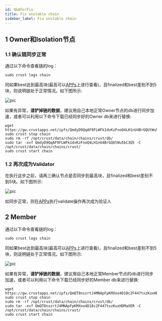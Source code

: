 ```yaml
---
id: Q&AForFix
title: Fix unstable chain
sidebar_label: Fix unstable chain
---
```


## 1 Owner和Isolation节点

### 1.1 确认链同步正常

通过以下命令查看链的log：

```shell
sudo crust logs chain
```

同如果best达到最高块(最高可以[APPs](https://apps.crust.network/?rpc=wss%3A%2F%2Frpc.crust.network#/explorer)上进行查看)，且finalized和best差别不到5块，则说明链处于正常情况。如下图所示:

![pic](assets/qa/check_top.png)

如果有异常，**请铲掉链的数据**，建议用自己本地正常Owner节点的db进行同步加速，或者可以利用以下命令下载已经同步好的Owner db来进行替换:

```shell
wget https://gw.crustapps.net/ipfs/QmdyD9QqAF9FLWFk1dvKzFnoQ4LH1nU4BrGQUtWu5bC3Q5
sudo crust stop chain
sudo rm -rf /opt/crust/data/chain/chains/crust/db/
sudo tar -xvf QmdyD9QqAF9FLWFk1dvKzFnoQ4LH1nU4BrGQUtWu5bC3Q5 -C /opt/crust/data/chain/chains/crust/
sudo crust start chain
```

### 1.2 再次成为Validator

在执行这步之前，请再三确认节点是否同步到最高块，且finalized和best差别不到5块。如下图所示:

![pic](assets/qa/check_top.png)

如同步正常，则在[APPs](https://apps.crust.network/?rpc=wss%3A%2F%2Frpc.crust.network#/staking/actions)执行validate操作再次成为验证人

## 2 Member

通过以下命令查看链的log：

```shell
sudo crust logs chain
```

同如果best达到最高块(最高可以[APPs](https://apps.crust.network/?rpc=wss%3A%2F%2Frpc.crust.network#/explorer)上进行查看)，且finalized和best差别不到5块，则说明链处于正常情况。如下图所示:

![pic](assets/qa/check_top.png)

如果有异常，**请铲掉链的数据**，建议用自己本地正常Member节点的db进行同步加速，或者可以利用以下命令下载已经同步好的Member db来进行替换:

```shell
wget https://gw.crustapps.net/ipfs/QmQT8nszrtJ4MNApFpKMXoo4D18c2F447txzKuxHDMaXER
sudo crust stop chain
sudo rm -rf /opt/crust/data/chain/chains/crust/db/
sudo tar -xvf QmQT8nszrtJ4MNApFpKMXoo4D18c2F447txzKuxHDMaXER -C /opt/crust/data/chain/chains/crust/
sudo crust start chain
```
